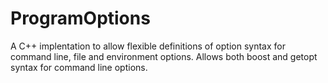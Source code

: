 # ProgramOptions
A C++ implentation to allow flexible definitions of option syntax for command line, file  and environment options. Allows both boost and getopt syntax for command line options. 

